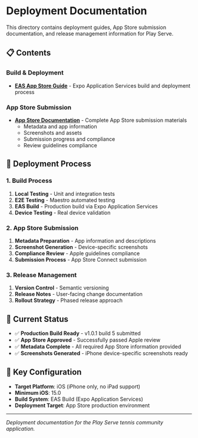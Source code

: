 # Deployment Documentation

This directory contains deployment guides, App Store submission documentation, and release management information for Play Serve.

## 📋 Contents

### Build & Deployment
- **[EAS App Store Guide](eas-app-store-guide.md)** - Expo Application Services build and deployment process

### App Store Submission
- **[App Store Documentation](app-store/)** - Complete App Store submission materials
  - Metadata and app information
  - Screenshots and assets
  - Submission progress and compliance
  - Review guidelines compliance

## 🚀 Deployment Process

### 1. Build Process
1. **Local Testing** - Unit and integration tests
2. **E2E Testing** - Maestro automated testing
3. **EAS Build** - Production build via Expo Application Services
4. **Device Testing** - Real device validation

### 2. App Store Submission
1. **Metadata Preparation** - App information and descriptions
2. **Screenshot Generation** - Device-specific screenshots
3. **Compliance Review** - Apple guidelines compliance
4. **Submission Process** - App Store Connect submission

### 3. Release Management
1. **Version Control** - Semantic versioning
2. **Release Notes** - User-facing change documentation
3. **Rollout Strategy** - Phased release approach

## 📱 Current Status

- ✅ **Production Build Ready** - v1.0.1 build 5 submitted
- ✅ **App Store Approved** - Successfully passed Apple review
- ✅ **Metadata Complete** - All required App Store information provided
- ✅ **Screenshots Generated** - iPhone device-specific screenshots ready

## 🎯 Key Configuration

- **Target Platform**: iOS (iPhone only, no iPad support)
- **Minimum iOS**: 15.0
- **Build System**: EAS Build (Expo Application Services)
- **Deployment Target**: App Store production environment

---

*Deployment documentation for the Play Serve tennis community application.*